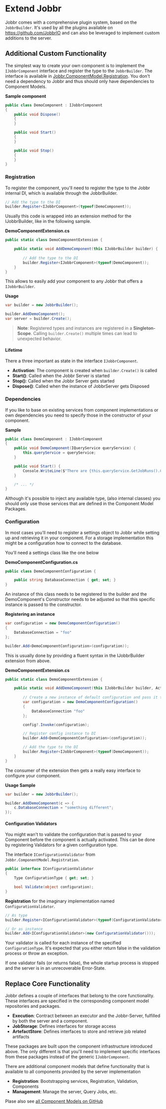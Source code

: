 # Extend Jobbr

Jobbr comes with a comprehensive plugin system, based on the `JobbrBuilder`. It's used by all the plugins available on https://github.com/JobbrIO and can also be leveraged to implement custom additions to the server.

## Additional Custom Functionality

The simplest way to create your own component is to implement the `IJobbrComponent` interface and register the type to the `JobbrBuilder`. The interface is available in [Jobbr.ComponentModel.Registration](https://github.com/jobbrIO/jobbr-cm-registration). You don't need a dependency to Jobbr and thus should only have dependencies to Component Models.

**Sample component**
```c#
public class DemoComponent : IJobbrComponent
{
    public void Dispose()
    {
    }

    public void Start()
    {
    }

    public void Stop()
    {
    }
}
```

### Registration ###

To register the component, you'll need to register the type to the Jobbr internal DI, which is available through the JobbrBuilder.

```c#
// Add the type to the DI
builder.Register<IJobbrComponent>(typeof(DemoComponent));
```

Usually this code is wrapped into an extension method for the IJobbrBuilder, like in the following sample.

**DemoComponentExtension.cs**
```c#
public static class DemoComponentExtension {

    public static void AddDemoComponent(this IJobbrBuilder builder) {
        
        // Add the type to the DI
        builder.Register<IJobbrComponent>(typeof(DemoComponent));
    }
}

```

This allows to easily add your component to any Jobbr that offers a `IJobbrBuilder`.

**Usage**
```c#
var builder = new JobbrBuilder();

builder.AddDemoComponent();
var server = builder.Create();
```

> **Note**: Registered types and instances are registered in a **Singleton-Scope**. Calling `builder.Create()` multiple times can lead to unexpected behavior.

#### Lifetime

There a three important as state in the interface `IJobbrComponent`.

- **Activation**: The component is created when `builder.Create()` is called
- **Start()**: Called when the Jobbr Server is started
- **Stop()**: Called when the Jobbr Server gets started
- **Dispose()**: Called when the instance of JobbrServer gets Disposed

### Dependencies

If you like to base on existing services from component implementations or own dependencies you need to specify those in the constructor of your component. 

**Sample**
```c#
public class DemoComponent : IJobbrComponent
{
    public void DemoComponent(IQueryService queryService) {
        this.queryService = queryService;
    }

    public void Start() {
        Console.WriteLine($"There are {this.queryService.GetJobRuns().Count} jobruns in the system");
    }

    /* ... */
}
```

Although it's possible to inject any available type, (also internal classes) you should only use those services that are defined in the Component Model Packages.

### Configuration

In most cases you'll need to register a settings object to Jobbr while setting up and retrieving it in your component. For a storage implementation this might be a configuration how to connect to the database.

You'll need a settings class like the one below

**DemoComponentConfiguration.cs**
```c#
public class DemoComponentConfiguration {

    public string DatabaseConnection { get; set; }
}
```

An instance of this class needs to be registered to the builder and the DemoComponent's Constructor needs to be adjusted so that this specific instance is passed to the constructor.

**Registering an instance**
```c#
var configuration = new DemoComponentConfiguration()
{
    DatabaseConnection = "foo"
};

builder.Add<DemoComponentConfiguration>(configuration));
```

This is usually done by providing a fluent syntax in the IJobbrBuilder extension from above.

**DemoComponentExtension.cs**

```c#
public static class DemoComponentExtension {

    public static void AddDemoComponent(this IJobbrBuilder builder, Action<ForkedExecutionConfiguration> config) {
        
        // Create a new instance of default configuration and pass it to the caller
        var configuration = new DemoComponentConfiguration()
        {
            DatabaseConnection "foo"
        };

        config?.Invoke(configuration);

        // Register config instance to DI
        builder.Add<DemoComponentConfiguration>(configuration));

        // Add the type to the DI
        builder.Register<IJobbrComponent>(typeof(DemoComponent));
    }
}
```

The consumer of the extension then gets a really easy interface to configure your component.

**Usage Sample**
```c#
var builder = new JobbrBuilder();

builder.AddDemoComponent(c => {
    c.DatabaseConnection = "something different";
});
```

#### Configuration Validators

You might wan't to validate the configuration that is passed to your Component before the component is actually activated. This can be done by registering Validators for a given configuration type.

The interface `IConfigurationValidator` from `Jobbr.ComponentModel.Registration`.

```c#
public interface IConfigurationValidator
{
    Type ConfigurationType { get; set; }

    bool Validate(object configuration);
}
``` 

**Registration** for the imaginary implementation named `ConfigurationValidator`.

```c#
// As type
builder.Register<IConfigurationValidator>(typeof(ConfigurationValidator));

// Or as instance
builder.Add<IConfigurationValidator>(new ConfigurationValidator()));

```

Your validator is called for each instance of the specified `ConfigurationType`. It's expected that you either return false in the validation process or throw an exception.

If one validator fails (or returns false), the whole startup process is stopped and the server is in an unrecoverable Error-State.


## Replace Core Functionality

Jobbr defines a couple of interfaces that belong to the core functionality. These interfaces are specified in the corresponding component model repositories and packages.

- **Execution**: Contract between an executor and the Jobbr-Server, fulfilled by both the server and a component.
- **JobStorage**: Defines interfaces for storage access
- **ArtefactStore**: Defines interfaces to store and retrieve job related artifacts

These packages are built upon the component infrastructure introduced above. The only different is that you'll need to implement specific interfaces from these packages instead of the generic `IJobbrComponent`.

There are additional component models that define functionality that is available to all components provided by the server implementation
- **Registration**: Bootstrapping services, Registration, Validation, Components
- **Management**: Manage the server, Query Jobs, etc.

Plase also see [all Component Models on GitHub](https://github.com/jobbrIO?q=cm)